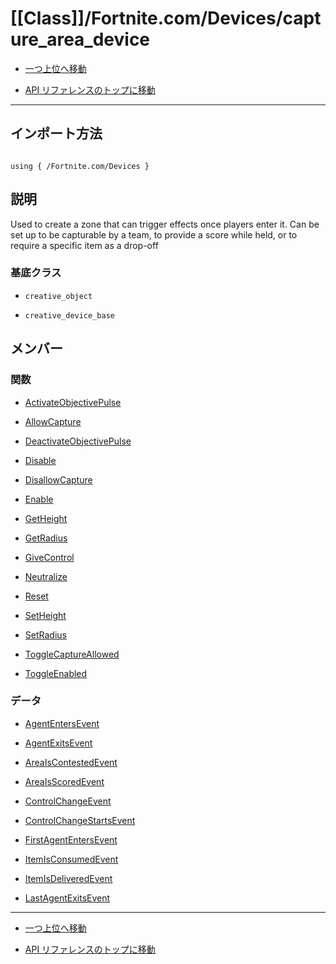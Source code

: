 # [[Class]]/Fortnite.com/Devices/capture_area_device

- [一つ上位へ移動](../main.md)

- [API リファレンスのトップに移動](/main.md)

---

## インポート方法

```verse

using { /Fortnite.com/Devices }

```

## 説明

 Used to create a zone that can trigger effects once players enter it. Can be set up to be capturable by a team, to provide a score while held, or to require a specific item as a drop-off

### 基底クラス

- `creative_object`

- `creative_device_base`

## メンバー

### 関数

- [ActivateObjectivePulse](./F_ActivateObjectivePulse/main.md)

- [AllowCapture](./F_AllowCapture/main.md)

- [DeactivateObjectivePulse](./F_DeactivateObjectivePulse/main.md)

- [Disable](./F_Disable/main.md)

- [DisallowCapture](./F_DisallowCapture/main.md)

- [Enable](./F_Enable/main.md)

- [GetHeight](./F_GetHeight/main.md)

- [GetRadius](./F_GetRadius/main.md)

- [GiveControl](./F_GiveControl/main.md)

- [Neutralize](./F_Neutralize/main.md)

- [Reset](./F_Reset/main.md)

- [SetHeight](./F_SetHeight/main.md)

- [SetRadius](./F_SetRadius/main.md)

- [ToggleCaptureAllowed](./F_ToggleCaptureAllowed/main.md)

- [ToggleEnabled](./F_ToggleEnabled/main.md)

### データ

- [AgentEntersEvent](./D_AgentEntersEvent/main.md)

- [AgentExitsEvent](./D_AgentExitsEvent/main.md)

- [AreaIsContestedEvent](./D_AreaIsContestedEvent/main.md)

- [AreaIsScoredEvent](./D_AreaIsScoredEvent/main.md)

- [ControlChangeEvent](./D_ControlChangeEvent/main.md)

- [ControlChangeStartsEvent](./D_ControlChangeStartsEvent/main.md)

- [FirstAgentEntersEvent](./D_FirstAgentEntersEvent/main.md)

- [ItemIsConsumedEvent](./D_ItemIsConsumedEvent/main.md)

- [ItemIsDeliveredEvent](./D_ItemIsDeliveredEvent/main.md)

- [LastAgentExitsEvent](./D_LastAgentExitsEvent/main.md)

---

- [一つ上位へ移動](../main.md)

- [API リファレンスのトップに移動](/main.md)
